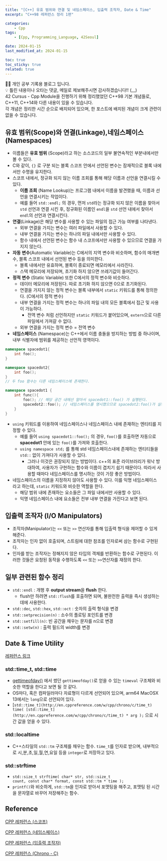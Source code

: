 ```yaml
---
title: "[C++] 유효 범위와 연결 및 네임스페이스, 입출력 조작자, Date & Time"
excerpt: "C++98 레퍼런스 정리 1편"

categories:
    - Cpp
tags:
    - [Cpp, Programming_Language, 42Seoul]

date: 2024-01-15
last_modified_at: 2024-01-15

toc: true
toc_sticky: true
related: true
---
```


<div class="notice--info" markdown="1">
👨‍💻 개인 공부 기록용 블로그 입니다. <br/>
💡 틀린 내용이나 오타는 댓글, 메일로 제보해주시면 감사하겠습니다!!  (__)
</div>

<div class="notice--primary" markdown="1">
42 Cursus - Cpp Module을 진행하기 위해 정리했었던 C++98 기본 개념들로, C++11, C++14와 다른 내용이 있을 수 있습니다. <br/>
각 개념은 정리한 시간 순으로 배치되어 있으며, 한 포스트에 배치된 개념이 크게 관련이 없을 수 있습니다.
</div>

## 유효 범위(Scope)와 연결(Linkage),네임스페이스 (Namespaces)

- 이름들은 **유효 범위** (Scope)라고 하는 소스코드의 일부 불연속적인 부분내에서만 볼 수 있다.
- C와 같이, `{}` 로 구분 되는 블록 스코프 안에서 선언된 변수는 잠재적으로 블록 내에서만 수명을 유지한다.
- 스코프 내에서, 정규화 되지 않는 이름 조회를 통해 해당 이름과 선언을 연결시킬 수 있다.
    - **이름 조회** (Name Lookup)는 프로그램 내에서 이름을 발견했을 때, 이름과 선언을 연결시키는 작업이다.
    - 예를 들어 `std::endl;` 의 경우, 먼저 `std`라는 정규화 되지 않은 이름을 찾아서 `std` 선언과 연결 시킨 후, 정규화된 이름인 `endl`을 `std` 선언 내에서 찾아서 `endl`의 선언과 연결시킨다.
- **연결**(Linkage)은 해당 변수를 사용할 수 있는 파일의 접근 가능 여부를 나타낸다.
    - 외부 연결을 가지는 변수는 여러 파일에서 사용할 수 있다.
    - 내부 연결을 가지는 변수는 하나의 파일 내에서만 사용할 수 있다.
    - 함수 내에서 선언된 변수는 함수 내 스코프에서만 사용할 수 있으므로 연결을 가지지 않는다.
- **자동** **변수**(Automatic Variable)는 C에서의 지역 변수와 비슷하며, 함수의 매개변수, 블록 스코프 내에서 선언된 변수 등을 의미한다.
    - 블록 내에서만 유효하며, 블록이 종료되면 메모리에서 사라진다.
    - 스택 메모리에 저장되며, 초기화 하지 않으면 쓰레기값이 들어간다.
- **정적** **변수** (Static Variable) 또한 C에서의 정적 변수와 비슷하다.
    - 데이터 메모리에 저장된다. 따로 초기화 하지 않으면 0으로 초기화된다.
    - 연결을 가지지 않는 정적 변수는 블록 내부에서 `static` 키워드를 통해 정의한다. (C에서의 정적 변수)
    - 내부 연결을 가지는 정적 변수는 하나의 파일 내의 모든 블록에서 접근 및 사용이 가능하다.
        - 전역 변수 처럼 선언하지만 `static` 키워드가 붙어있으며, `extern`으로 다른 파일에서 가져갈 수 없다.
    - 외부 연결을 가지는 정적 변수 = 전역 변수
- **네임스페이스** (Namespace)는 C++에서 이름 충돌을 방지하는 방법 중 하나이며, 내부 식별자에 범위를 제공하는 선언적 영역이다.

```cpp
namespace spacedot1{
    int foo();
}

namespace spacedot2{
    int foo();
}
// 두 foo 함수는 다른 네임스페이스에 존재한다.

namespace spacedot1 {
    int func(){
        foo(); // 해당 공간 내에선 알아서 spacedot1::foo() 가 실행된다.
        spacedot2::foo(); // 네임스페이스를 명시했으므로 spacedot2:foo()가 실행된다.
    }
}
```

- `using` 키워드를 이용하여 네임스페이스나 네임스페이스 내에 존재하는 엔티티를 지정할 수 있다.
    - 예를 들어 `using spacedot1::foo();` 의 경우, `foo()`를 호출하면 자동으로 **spacedot1** 안에 있는 `foo()`를 가져와 호출한다.
    - `using namespace std;` 를 통해 std 네임스페이스내에 존재하는 엔티티들을 `std::` 없이 가져다가 사용할 수 있다.
        - 그러나 이것은 권장되지 않는 방법이다. c++의 표준 라이브러리가 워낙 방대하여, 사용자가 구현하는 함수와 이름이 겹치기 쉽기 때문이다. 따라서 사용할 때마다 네임스페이스를 명시하는 것이 가장 좋은 방법이다.
- 네임스페이스의 이름을 지정하지 않아도 사용할 수 있다. 이를 익명 네임스페이스 라고 하는데, `static` 키워드와 비슷한 역할을 한다.
    - 해당 범위 내에 존재하는 요소들은 그 파일 내에서만 사용할 수 있다.
    - 익명 네임스페이스 내에 요소들은 전부 내부 연결을 가진다고 보면 된다.

## 입출력 조작자 (I/O Manipulators)

- 조작자(Manipulator)는 `<<` 또는 `>>` 연산자를 통해 입출력 형식을 제어할 수 있게 해준다.
- 조작자는 인자 없이 호출되며, 스트림에 대한 참조를 인자로써 삼는 함수로 구현된다.
- 인자를 받는 조작자는 정해지지 않은 타입의 객체를 반환하는 함수로 구현된다. 이러한 것들은 요청된 동작을 수행하도록 `<<` 또는 `>>`연산자를 재정의 한다.

## 일부 관련된 함수 정리

- `std::endl` : 개행 후 **output stream**을 **flush** 한다.
    - flush만 하려면 `std::flush`를 호출하면 되며, 불완전한 출력을 즉시 생성하는데에 사용한다.
- `std::dec`, `std::hex`, `std::oct` : 숫자의 출력 형식을 변경
- `std::setprecision(n)` : 소수의 플로팅 포인트를 변경
- `std::setfill(n)`: 빈 공간을 채우는 문자를 n으로 변경
- `std::setw(n)` : 출력 필드의 width를 변경

## Date & Time Utility

[레퍼런스 링크](https://en.cppreference.com/w/cpp/chrono/c)

### std::time_t, std::time

- [gettimeofday()](https://www.notion.so/gettimeofday-e6acc41e996a47c3b072d849e0518718?pvs=21) 에서 썼던 `gettimeofday()`로 얻을 수 있는 `timeval` 구조체와 비슷한 역할을 한다고 보면 될 것 같다.
- OS마다, 혹은 컴파일러마다 자료형이 다르게 선언되어 있으며, arm64 MacOSX 13에서는 `long`으로 선언되어 있다.
- [`std::time_t](http://en.cppreference.com/w/cpp/chrono/c/time_t) time( [std::time_t](http://en.cppreference.com/w/cpp/chrono/c/time_t) * arg );` 으로 시간 값을 얻을 수 있다.

### std::localtime

- C++스타일의 `std::tm` 구조체를 채우는 함수. `time_t`를 인자로 받으며, 내부적으로 시,분,초,일,월,연,요일 등을 `integer`로 저장하고 있다.

### std::strftime

- `std::size_t strftime( char* str, std::size_t count, const char* format, const std::tm * time );`
- `printf()`와 비슷하게, `std::tm`을 인자로 받아서 포맷팅을 해주고, 포맷팅 된 시간을 문자열로 바꾸어 저장해주는 함수.

## Reference

[CPP 레퍼런스 (스코프)](https://en.cppreference.com/w/cpp/language/scope)

[CPP 레퍼런스 (네임스페이스)](https://en.cppreference.com/w/cpp/language/namespace)

[CPP 레퍼런스 (입출력 조작자)](https://en.cppreference.com/w/cpp/io/manip)

[CPP 레퍼런스 (Chrono - C)](https://en.cppreference.com/w/cpp/chrono/c)